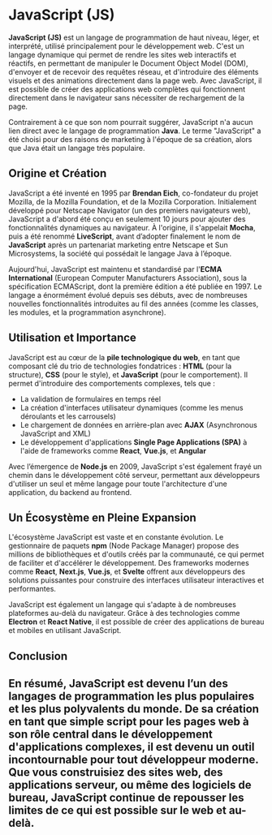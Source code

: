 # JavaScript (JS)

**JavaScript (JS)** est un langage de programmation de haut niveau, léger, et interprété, utilisé principalement pour le développement web. C'est un langage dynamique qui permet de rendre les sites web interactifs et réactifs, en permettant de manipuler le Document Object Model (DOM), d'envoyer et de recevoir des requêtes réseau, et d'introduire des éléments visuels et des animations directement dans la page web. Avec JavaScript, il est possible de créer des applications web complètes qui fonctionnent directement dans le navigateur sans nécessiter de rechargement de la page.

Contrairement à ce que son nom pourrait suggérer, JavaScript n'a aucun lien direct avec le langage de programmation **Java**. Le terme "JavaScript" a été choisi pour des raisons de marketing à l'époque de sa création, alors que Java était un langage très populaire.

## Origine et Création

JavaScript a été inventé en 1995 par **Brendan Eich**, co-fondateur du projet Mozilla, de la Mozilla Foundation, et de la Mozilla Corporation. Initialement développé pour Netscape Navigator (un des premiers navigateurs web), JavaScript a d'abord été conçu en seulement 10 jours pour ajouter des fonctionnalités dynamiques au navigateur. À l'origine, il s'appelait **Mocha**, puis a été renommé **LiveScript**, avant d’adopter finalement le nom de **JavaScript** après un partenariat marketing entre Netscape et Sun Microsystems, la société qui possédait le langage Java à l’époque.

Aujourd'hui, JavaScript est maintenu et standardisé par l'**ECMA International** (European Computer Manufacturers Association), sous la spécification ECMAScript, dont la première édition a été publiée en 1997. Le langage a énormément évolué depuis ses débuts, avec de nombreuses nouvelles fonctionnalités introduites au fil des années (comme les classes, les modules, et la programmation asynchrone).

## Utilisation et Importance

JavaScript est au cœur de la **pile technologique du web**, en tant que composant clé du trio de technologies fondatrices : **HTML** (pour la structure), **CSS** (pour le style), et **JavaScript** (pour le comportement). Il permet d'introduire des comportements complexes, tels que :

- La validation de formulaires en temps réel
- La création d'interfaces utilisateur dynamiques (comme les menus déroulants et les carrousels)
- Le chargement de données en arrière-plan avec **AJAX** (Asynchronous JavaScript and XML)
- Le développement d'applications **Single Page Applications (SPA)** à l'aide de frameworks comme **React**, **Vue.js**, et **Angular**

Avec l’émergence de **Node.js** en 2009, JavaScript s'est également frayé un chemin dans le développement côté serveur, permettant aux développeurs d'utiliser un seul et même langage pour toute l'architecture d'une application, du backend au frontend.

## Un Écosystème en Pleine Expansion

L'écosystème JavaScript est vaste et en constante évolution. Le gestionnaire de paquets **npm** (Node Package Manager) propose des millions de bibliothèques et d'outils créés par la communauté, ce qui permet de faciliter et d'accélérer le développement. Des frameworks modernes comme **React**, **Next.js**, **Vue.js**, et **Svelte** offrent aux développeurs des solutions puissantes pour construire des interfaces utilisateur interactives et performantes.

JavaScript est également un langage qui s'adapte à de nombreuses plateformes au-delà du navigateur. Grâce à des technologies comme **Electron** et **React Native**, il est possible de créer des applications de bureau et mobiles en utilisant JavaScript.

## Conclusion

En résumé, JavaScript est devenu l’un des langages de programmation les plus populaires et les plus polyvalents du monde. De sa création en tant que simple script pour les pages web à son rôle central dans le développement d'applications complexes, il est devenu un outil incontournable pour tout développeur moderne. Que vous construisiez des sites web, des applications serveur, ou même des logiciels de bureau, JavaScript continue de repousser les limites de ce qui est possible sur le web et au-delà.
---